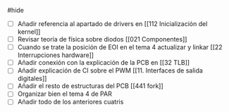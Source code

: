 #hide

- [ ] Añadir referencia al apartado de drivers en [[112 Inicialización del kernel]]
- [ ] Revisar teoría de física sobre diodos [[021 Componentes]]
- [ ] Cuando se trate la posición de EOI en el tema 4 actualizar y linkar [[22 Interrupciones hardware]]
- [ ] Añadir conexión con la explicación de la PCB en [[32 TLB]]
- [ ] Añadir explicación de CI sobre el PWM [[11. Interfaces de salida digitales]]
- [ ] Añadir el resto de estructuras del PCB [[441 fork]]
- [ ] Organizar bien el tema 4 de PAR
- [ ] Añadir todo de los anteriores cuatris